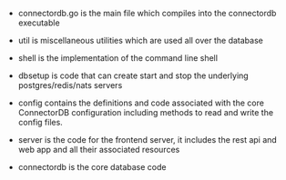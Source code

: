 - connectordb.go is the main file which compiles into the connectordb executable
- util is miscellaneous utilities which are used all over the database
- shell is the implementation of the command line shell
- dbsetup is code that can create start and stop the underlying postgres/redis/nats servers
- config contains the definitions and code associated with the core ConnectorDB configuration including methods to read and write the config files.
- server is the code for the frontend server, it includes the rest api and web app and all their associated resources

- connectordb is the core database code
